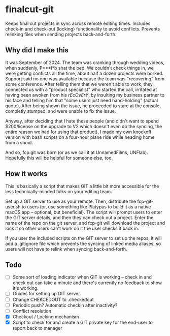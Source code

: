# finalcut-git
Keeps final cut projects in sync across remote editing times.  Includes check-in and check-out (locking) functionality to avoid conflicts.
Prevents relinking files when sending projects back-and-forth.

## Why did I make this
It was September of 2024.  The team was cranking through wedding videos, when suddenly, P\*\*\*l\*b shat the bed.  We couldn't check things in, we were getting conflicts all the time, about half a dozen projects were borked.  Support said no one was available because the team was "recovering" from some conference.  After telling them that we weren't able to work, they connected us with a "product specialist" who started the call, irritated at having been awoken from his *rEcOvErY*, by insulting my business partner to his face and telling him that "some users just need hand-holding" (actual quote).  After being shown the issue, he proceeded to stare at the console, completly stumped, and were unable to fix the issue.

Anyway, after deciding that I hate these people (and didn't want to spend $200/license on the upgrade to V2 which doesn't even do the syncing, the entire reason we had for using that product), I made my own knockoff version with bash scripts on a four-hour plane ride while heading home from a shoot.

And so, fcp.git was born (or as we call it at UnnamedFilms, UNFlab).  Hopefully this will be helpful for someone else, too.

## How it works
This is basically a script that makes GIT a little bit more accessible for the less technically-minded folks on your editing team.

Set up a GIT server to use as your remote.  Then, distribute the fcp-git-user.sh to users (or, use something like Platypus to build it as a native macOS app – optional, but beneficial).  The script will prompt users to enter the GIT server details, and then they can check out a project.  Enter the name of the repo on the git server, and fcp-git will download the project and lock it so other users can't work on it the user checks it back in.   

If you user the included scripts on the GIT server to set up the repos, it will add a .gitignore file which prevents the syncing of linked media aliases, so users will not have to relink when syncing back-and-forth.

## Todo
- [ ] Some sort of loading indicator when GIT is working – check in and check out can take a minute and there's currently no feedback to show it's working.
- [ ] Guides for setting up GIT server.
- [ ] Change CHEKCEDOUT to .checkedout
- [ ] Periodic push?  Automatic checkin after inactivity?
- [ ] Conflict resolution
- [X] Checkout / Locking mechanism
- [X] Script to check for and create a GIT private key for the end-user to report back to manager